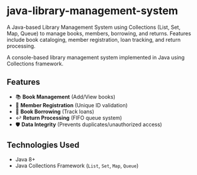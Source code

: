 # java-library-management-system
A Java-based Library Management System using Collections (List, Set, Map, Queue) to manage books, members, borrowing, and returns. Features include book cataloging, member registration, loan tracking, and return processing.

A console-based library management system implemented in Java using Collections framework.

## Features
- 📚 **Book Management** (Add/View books)
- 👥 **Member Registration** (Unique ID validation)
- 🔖 **Book Borrowing** (Track loans)
- ↩️ **Return Processing** (FIFO queue system)
- 🛡️ **Data Integrity** (Prevents duplicates/unauthorized access)

## Technologies Used
- Java 8+
- Java Collections Framework (`List`, `Set`, `Map`, `Queue`)
